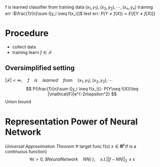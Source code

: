 f is learned classifier from training data $(x_1,y_1),(x_2,y_2),\cdots,(x_n,y_n)$
training err :$\frac{1}{n}\sum I[y_i \neq f(x_i)]$
test err: $P(Y\neq f(X))= E\{I[Y\neq f(X)]\}$
# Procedure
- collect data
- training learn $f \in \mathcal{F}$
## Oversimplified setting
$|\mathcal{F}|<\infty,\quad f \quad is \quad learned \quad from \quad (x_1,y_1),(x_2,y_2),\cdots$
$$
P(\frac{1}{n}\sum I[y_i \neq f(x_i)]- P(Y\neq f(X))\leq |\mathcal{F}|e^{-2n\epsilon^2}
$$
Union bound
# Representation Power of Neural Network
*Universal Approximation Theorem*
$\forall$ target func f(x) $x\in\textbf{R}^k$(f is a continuous function)
$$
\forall \epsilon > 0,\exists Neural Network\quad NN(\cdot),\quad s.t.||f-NN||_2\leq \epsilon
$$
